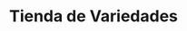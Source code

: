 ---
title: "Tienda de Variedades"
url: /ciudad-satelite/tienda-de-variedades-calle-15-c/
shop: comodidad
---